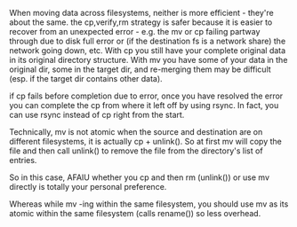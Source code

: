 When moving data across filesystems, neither is more efficient - they're about the same. the cp,verify,rm strategy is safer because it is easier to recover from an unexpected error - e.g. the mv or cp failing partway through due to disk full error or (if the destination fs is a network share) the network going down, etc. With cp you still have your complete original data in its original directory structure. With mv you have some of your data in the original dir, some in the target dir, and re-merging them may be difficult (esp. if the target dir contains other data).

if cp fails before completion due to error, once you have resolved the error you can complete the cp from where it left off by using rsync. In fact, you can use rsync instead of cp right from the start.

Technically, mv is not atomic when the source and destination are on different filesystems, it is actually cp + unlink(). So at first mv will copy the file and then call unlink() to remove the file from the directory's list of entries.

So in this case, AFAIU whether you cp and then rm (unlink()) or use mv directly is totally your personal preference.

Whereas while mv -ing within the same filesystem, you should use mv as its atomic within the same filesystem (calls rename()) so less overhead.
